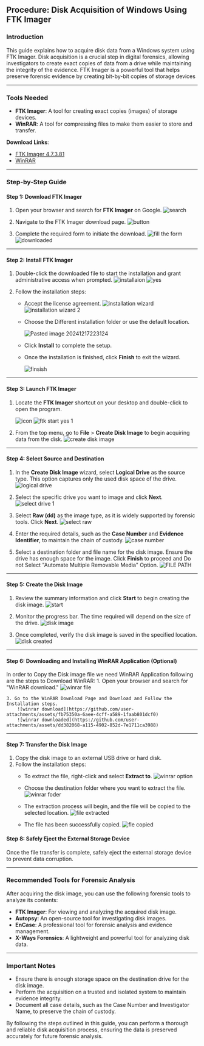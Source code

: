 ## Procedure: Disk Acquisition of Windows Using FTK Imager

### Introduction

This guide explains how to acquire disk data from a Windows system using FTK Imager. Disk acquisition is a crucial step in digital forensics, allowing investigators to create exact copies of data from a drive while maintaining the integrity of the evidence. FTK Imager is a powerful tool that helps preserve forensic evidence by creating bit-by-bit copies of storage devices

---

### Tools Needed

- **FTK Imager**: A tool for creating exact copies (images) of storage devices.
- **WinRAR**: A tool for compressing files to make them easier to store and transfer.

**Download Links**:

- [FTK Imager 4.7.3.81](https://www.exterro.com/ftk-product-downloads/ftk-imager-4-7-3-81)
- [WinRAR](https://www.win-rar.com/download.html?&L=0)

---

### Step-by-Step Guide

#### Step 1: Download FTK Imager

1. Open your browser and search for **FTK Imager** on Google.
      ![search](https://github.com/user-attachments/assets/381ccb19-7ec0-4b8c-b26f-5e55dc8c7daf)

2. Navigate to the FTK Imager download page.
   ![button](https://github.com/user-attachments/assets/0c17be11-f5ae-4208-bbdb-5ba1d9faa39a)

3. Complete the required form to initiate the download.
   ![fill the form](https://github.com/user-attachments/assets/55dd60fc-8b33-4cc8-982a-f2dc4317fb2f)
   ![downloaded](https://github.com/user-attachments/assets/3ba805a1-ff9c-46f9-8eb9-18f77a0c9751)

---

#### Step 2: Install FTK Imager

1. Double-click the downloaded file to start the installation and grant administrative access when prompted.
   ![installaion](https://github.com/user-attachments/assets/5b577e9e-b210-425f-9b4d-ed891a2e8b9b)
   ![yes](https://github.com/user-attachments/assets/7ab68024-a766-43f9-9f0d-a25fb0ccd595)


2. Follow the installation steps:
    - Accept the license agreement.
      ![installation wizard](https://github.com/user-attachments/assets/dcc6d11a-6af4-4717-99b6-269e4e5f98f4)
      ![installation wizard 2](https://github.com/user-attachments/assets/0f93d734-45bd-4424-b481-694e788d7ca6)

    - Choose the Different installation folder or use the default location. 
    
       ![Pasted image 20241217223124](https://github.com/user-attachments/assets/29830158-73b1-4897-883e-87ae84793768)

    - Click **Install** to complete the setup.
    - Once the installation is finished, click **Finish** to exit the wizard.
    
      ![finsish](https://github.com/user-attachments/assets/52724971-a37b-4732-a6a8-70ae9fb59979)


---

#### Step 3: Launch FTK Imager

1. Locate the **FTK Imager** shortcut on your desktop and double-click to open the program.

    ![icon](https://github.com/user-attachments/assets/4878c72a-bc09-42c5-8582-f1b0abcfe606)
   ![ftk start yes 1](https://github.com/user-attachments/assets/21a5570a-9208-488e-95ee-df24540a51f3)


   
2. From the top menu, go to **File** > **Create Disk Image** to begin acquiring data from the disk.
    ![create disk image](https://github.com/user-attachments/assets/97f2c902-20f6-4aa5-bfe4-b293ccf24edd)

---

#### Step 4: Select Source and Destination

1. In the **Create Disk Image** wizard, select **Logical Drive** as the source type. This option captures only the used disk space of the drive.
    ![logical drive](https://github.com/user-attachments/assets/a0171916-0e7f-4fdd-9477-7bc94e31aaef)

2. Select the specific drive you want to image and click **Next**.
    ![select drive 1](https://github.com/user-attachments/assets/1cb57147-a5b5-4ace-9ba9-5fdc31021f5a)

3. Select **Raw (dd)** as the image type, as it is widely supported by forensic tools. Click **Next**.
    ![select raw](https://github.com/user-attachments/assets/19a0d7c5-9754-4e5e-aec9-c69165e38978)


4. Enter the required details, such as the **Case Number** and **Evidence Identifier**, to maintain the chain of custody.
    ![case number](https://github.com/user-attachments/assets/a8dcdd0d-2363-49d7-92d7-89c2c65ffedf)

5. Select a destination folder and file name for the disk image. Ensure the drive has enough space for the image. Click **Finish** to proceed and  Do not Select "Automate Multiple Removable Media" Option.
    ![FILE PATH](https://github.com/user-attachments/assets/4413e7a6-8266-4b02-8a48-d365012e74f8)


---

#### Step 5: Create the Disk Image

1. Review the summary information and click **Start** to begin creating the disk image.
    ![start](https://github.com/user-attachments/assets/1b1ba309-8f4b-4fd9-b3d8-dc5d9866f165)

2. Monitor the progress bar. The time required will depend on the size of the drive.
    ![disk image](https://github.com/user-attachments/assets/3af24550-bd52-4522-957d-40fd5c283079)

3. Once completed, verify the disk image is saved in the specified location.
    ![disk  created](https://github.com/user-attachments/assets/56156239-53b0-4150-be7c-06aeeb3f3ad3)

---

#### Step 6: Downloading and Installing WinRAR Application (Optional)

In order to Copy the Disk image file we need WinRAR Application following are the steps to Download WinRAR:
    1. Open your browser and search for "WinRAR download."
        ![winrar file](https://github.com/user-attachments/assets/c9b10e67-94f3-4b5b-a704-0f7eccb29438)

    3. Go to the WinRAR Download Page and Download and Follow the Installation steps.
        ![winrar download](https://github.com/user-attachments/assets/fb75350a-6aee-4cff-a589-1faab801dcf0)
        ![winrar downloaded](https://github.com/user-attachments/assets/dd382068-a115-4902-852d-7e1711ca3988)


---

#### Step 7: Transfer the Disk Image

1. Copy the disk image to an external USB drive or hard disk.  
2. Follow the installation steps:
    - To extract the file, right-click and select **Extract to**.
      ![winrar option](https://github.com/user-attachments/assets/848f53f6-c87d-4a9d-a714-74f3411fad4b)

     - Choose the destination folder where you want to extract the file.
       ![winrar foder](https://github.com/user-attachments/assets/81f8888f-2f04-4c21-b135-34db2428a569)

     - The extraction process will begin, and the file will be copied to the selected location.
       ![file extracted](https://github.com/user-attachments/assets/df18d9db-209d-442d-bec3-534550c3db98)


      -  The file has been successfully copied.
        ![fle copied](https://github.com/user-attachments/assets/82321672-3aad-4741-b565-06a5cc4fb0df)

#### Step 8: Safely Eject the External Storage Device

Once the file transfer is complete, safely eject the external storage device to prevent data corruption.

---

### Recommended Tools for Forensic Analysis

After acquiring the disk image, you can use the following forensic tools to analyze its contents:

- **FTK Imager**: For viewing and analyzing the acquired disk image.
- **Autopsy**: An open-source tool for investigating disk images.
- **EnCase**: A professional tool for forensic analysis and evidence management.
- **X-Ways Forensics**: A lightweight and powerful tool for analyzing disk data.

---

### Important Notes

- Ensure there is enough storage space on the destination drive for the disk image.
- Perform the acquisition on a trusted and isolated system to maintain evidence integrity.
- Document all case details, such as the Case Number and Investigator Name, to preserve the chain of custody.

By following the steps outlined in this guide, you can perform a thorough and reliable disk acquisition process, ensuring the data is preserved accurately for future forensic analysis.

